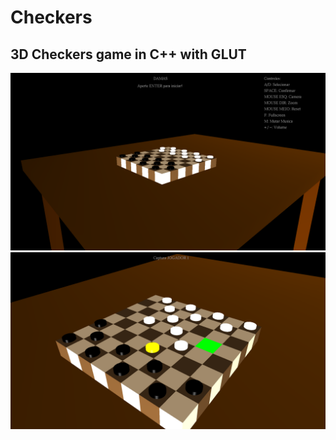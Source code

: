 # Checkers
## 3D Checkers game in C++ with GLUT
<img src="img.png" width="600">
<img src="img2.png" width="600">